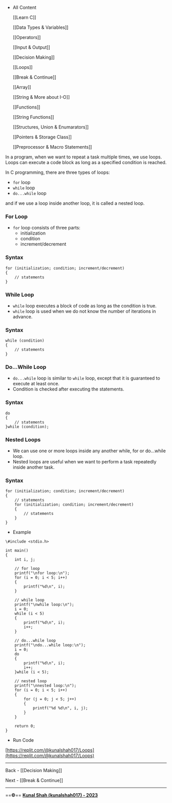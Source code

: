 - All Content
    
    [[Learn C]]
    
    [[Data Types & Variables]]
    
    [[Operators]]
    
    [[Input & Output]]
    
    [[Decision Making]]
    
    [[Loops]]
    
    [[Break & Continue]]
    
    [[Array]]
    
    [[String & More about I-O]]
    
    [[Functions]]
    
    [[String Functions]]
    
    [[Structures, Union & Enumarators]]
    
    [[Pointers & Storage Class]]
    
    [[Preprocessor & Macro Statements]]
    

In a program, when we want to repeat a task multiple times, we use loops. Loops can execute a code block as long as a specified condition is reached.

In C programming, there are three types of loops:

- `for` loop
- `while` loop
- `do...while` loop

and if we use a loop inside another loop, it is called a nested loop.

### For Loop

- `for` loop consists of three parts:
    - initialization
    - condition
    - increment/decrement

### Syntax

```
for (initialization; condition; increment/decrement)
{
    // statements
}
```

### While Loop

- `while` loop executes a block of code as long as the condition is true.
- `while` loop is used when we do not know the number of iterations in advance.

### Syntax

```
while (condition)
{
    // statements
}
```

### Do...While Loop

- `do...while` loop is similar to `while` loop, except that it is guaranteed to execute at least once.
- Condition is checked after executing the statements.

### Syntax

```
do
{
    // statements
}while (condition);
```

### Nested Loops

- We can use one or more loops inside any another while, for or do...while loop.
- Nested loops are useful when we want to perform a task repeatedly inside another task.

### Syntax

```
for (initialization; condition; increment/decrement)
{
    // statements
    for (initialization; condition; increment/decrement)
    {
        // statements
    }
}
```

  

- Example

```
\#include <stdio.h>

int main()
{
    int i, j;

    // for loop
    printf("\nfor loop:\n");
    for (i = 0; i < 5; i++)
    {
        printf("%d\n", i);
    }

    // while loop
    printf("\nwhile loop:\n");
    i = 0;
    while (i < 5)
    {
        printf("%d\n", i);
        i++;
    }

    // do...while loop
    printf("\ndo...while loop:\n");
    i = 0;
    do
    {
        printf("%d\n", i);
        i++;
    }while (i < 5);

    // nested loop
    printf("\nnested loop:\n");
    for (i = 0; i < 5; i++)
    {
        for (j = 0; j < 5; j++)
        {
            printf("%d %d\n", i, j);
        }
    }

    return 0;
}
```

- Run Code

[https://replit.com/@kunalshah017/Loops](https://replit.com/@kunalshah017/Loops)

---

Back - [[Decision Making]]

Next - [[Break & Continue]]

---

==**©️**== [**Kunal Shah (kunalshah017) - 2023**](https://kunalshah017.vercel.app/)